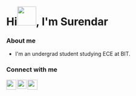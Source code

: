# Hi<img src="https://github.com/TheDudeThatCode/TheDudeThatCode/blob/master/Assets/Hi.gif" height="50px" width="50px">, I'm Surendar 

### About me

- I'm an undergrad student studying ECE at BIT.




### Connect with me

<a href="mailto:surendar.ec20@bitsathy.ac.in">
  <img align="left" width="26px" src="https://www.vectorlogo.zone/logos/gmail/gmail-icon.svg" />
</a>
<a href="https://www.linkedin.com/in/surendar-sv-a940821bb/">
  <img align="left" width="24px" src="https://www.vectorlogo.zone/logos/linkedin/linkedin-icon.svg"/>
</a>
<a href="https://twitter.com/surendarexe">
  <img align="left" width="26px" src="https://www.vectorlogo.zone/logos/twitter/twitter-tile.svg" />
</a>
